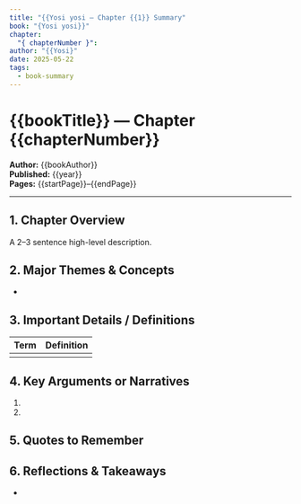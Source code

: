 ```yaml
---
title: "{{Yosi yosi — Chapter {{1}} Summary"
book: "{Yosi yosi}}"
chapter:
  "{ chapterNumber }": 
author: "{{Yosi}"
date: 2025-05-22
tags:
  - book-summary
---
```


#  {{bookTitle}} — Chapter {{chapterNumber}}

**Author:** {{bookAuthor}}  
**Published:** {{year}}  
**Pages:** {{startPage}}–{{endPage}}  

---

## 1. Chapter Overview
A 2–3 sentence high-level description.

## 2. Major Themes & Concepts
- 

## 3. Important Details / Definitions
| Term        | Definition                               |
|-------------|------------------------------------------|
|             |                                          |

## 4. Key Arguments or Narratives
1.  
2.  

## 5. Quotes to Remember
>  

## 6. Reflections & Takeaways
- 
